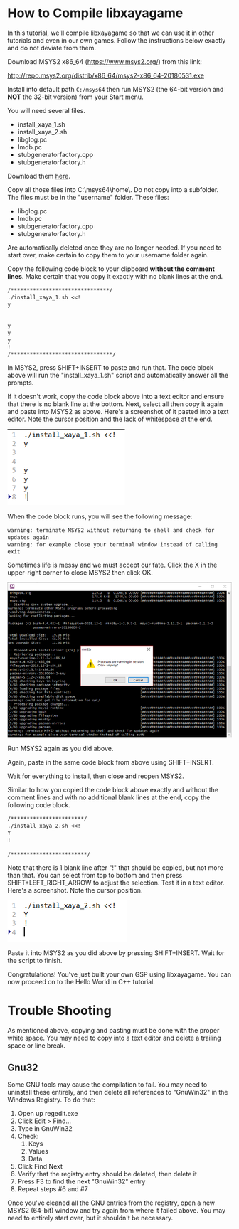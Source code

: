 # How to Compile libxayagame

In this tutorial, we'll compile libxayagame so that we can use it in other tutorials and even in our own games. Follow the instructions below exactly and do not deviate from them. 

Download MSYS2 x86_64 (https://www.msys2.org/) from this link: 

http://repo.msys2.org/distrib/x86_64/msys2-x86_64-20180531.exe

Install into default path `C:/msys64` then run MSYS2 (the 64-bit version and **NOT** the 32-bit version) from your Start menu.

You will need several files. 

- install_xaya_1.sh
- install_xaya_2.sh
- libglog.pc
- lmdb.pc
- stubgeneratorfactory.cpp
- stubgeneratorfactory.h

Download them [here](libxayagame-compiler-files.zip).

Copy all those files into C:\msys64\home\\<username>\. Do not copy into a subfolder. The files must be in the "username" folder. These files:

- libglog.pc
- lmdb.pc
- stubgeneratorfactory.cpp
- stubgeneratorfactory.h

Are automatically deleted once they are no longer needed. If you need to start over, make certain to copy them to your username folder again. 

Copy the following code block to your clipboard **without the comment lines**. Make certain that you copy it exactly with no blank lines at the end. 

	/*******************************/
	./install_xaya_1.sh <<!
	y


	y
	y
	y
	!
	/********************************/

In MSYS2, press SHIFT+INSERT to paste and run that. The code block above will run the "install_xaya_1.sh" script and automatically answer all the prompts. 

If it doesn't work, copy the code block above into a text editor and ensure that there is no blank line at the bottom. Next, select all then copy it again and paste into MSYS2 as above. Here's a screenshot of it pasted into a text editor. Note the cursor position and the lack of whitespace at the end. 

![No whitespace](img/No-blank-lines-note-cursor.png)

When the code block runs, you will see the following message:

	warning: terminate MSYS2 without returning to shell and check for updates again
	warning: for example close your terminal window instead of calling exit

Sometimes life is messy and we must accept our fate. Click the X in the upper-right corner to close MSYS2 then click OK. 

![Click OK](img/click-ok.png)

Run MSYS2 again as you did above. 

Again, paste in the same code block from above using SHIFT+INSERT. 

Wait for everything to install, then close and reopen MSYS2.

Similar to how you copied the code block above exactly and without the comment lines and with no additional blank lines at the end, copy the following code block. 

	/***********************/
	./install_xaya_2.sh <<!
	Y
	!

	/************************/

Note that there is 1 blank line after "!" that should be copied, but not more than that. You can select from top to bottom and then press SHIFT+LEFT_RIGHT_ARROW to adjust the selection. Test it in a text editor. Here's a screenshot. Note the cursor position.

![Second copy paste](img/second-copy-paste.png)

Paste it into MSYS2 as you did above by pressing SHIFT+INSERT. Wait for the script to finish. 

Congratulations! You've just built your own GSP using libxayagame. You can now proceed on to the Hello World in C++ tutorial.

# Trouble Shooting

As mentioned above, copying and pasting must be done with the proper white space. You may need to copy into a text editor and delete a trailing space or line break. 

## Gnu32

Some GNU tools may cause the compilation to fail. You may need to uninstall these entirely, and then delete all references to "GnuWin32" in the Windows Registry. To do that:

1. Open up regedit.exe 
1. Click Edit > Find...
1. Type in GnuWin32
1. Check:
	1. Keys
	1. Values
	1. Data
1. Click Find Next
1. Verify that the registry entry should be deleted, then delete it
1. Press F3 to find the next "GnuWin32" entry
1. Repeat steps #6 and #7

Once you've cleaned all the GNU entries from the registry, open a new MSYS2 (64-bit) window and try again from where it failed above. You may need to entirely start over, but it shouldn't be necessary. 

